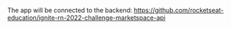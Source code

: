 The app will be connected to the backend: https://github.com/rocketseat-education/ignite-rn-2022-challenge-marketspace-api